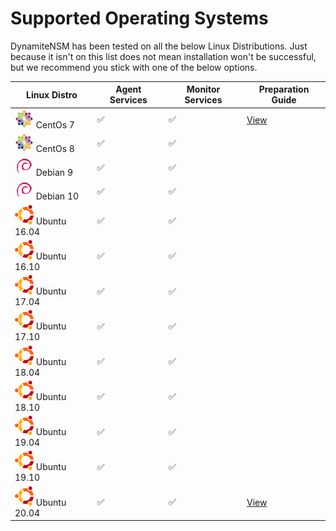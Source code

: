 # Supported Operating Systems

DynamiteNSM has been tested on all the below Linux Distributions. Just because it isn't on this list does not mean installation won't be successful, but we recommend you stick with one of the below options.


| **Linux Distro**                                                           | **Agent Services** | **Monitor Services** | **Preparation Guide**                                      |
|----------------------------------------------------------------------------|--------------------|----------------------|------------------------------------------------------|
| ![centos-logo](../data/img/operating_system_icons/centos.png) CentOs 7     | ✅                  | ✅                    | [View](/requirements/os_setup_guides/01_centos7)    |
| ![centos-logo](../data/img/operating_system_icons/centos.png) CentOs 8     | ✅                  | ✅                    |                                                     |
| ![debian-logo](../data/img/operating_system_icons/debian.png) Debian 9     | ✅                  | ✅                    |                                                     |
| ![debian-logo](../data/img/operating_system_icons/debian.png) Debian 10    | ✅                  | ✅                    |                                                     |
| ![ubuntu-logo](../data/img/operating_system_icons/ubuntu.png) Ubuntu 16.04 | ✅                  | ✅                    |                                                     |
| ![ubuntu-logo](../data/img/operating_system_icons/ubuntu.png) Ubuntu 16.10 | ✅                  | ✅                    |                                                     |
| ![ubuntu-logo](../data/img/operating_system_icons/ubuntu.png) Ubuntu 17.04 | ✅                  | ✅                    |                                                     |
| ![ubuntu-logo](../data/img/operating_system_icons/ubuntu.png) Ubuntu 17.10 | ✅                  | ✅                    |                                                     |
| ![ubuntu-logo](../data/img/operating_system_icons/ubuntu.png) Ubuntu 18.04 | ✅                  | ✅                    |                                                     |
| ![ubuntu-logo](../data/img/operating_system_icons/ubuntu.png) Ubuntu 18.10 | ✅                  | ✅                    |                                                     |
| ![ubuntu-logo](../data/img/operating_system_icons/ubuntu.png) Ubuntu 19.04 | ✅                  | ✅                    |                                                     |
| ![ubuntu-logo](../data/img/operating_system_icons/ubuntu.png) Ubuntu 19.10 | ✅                  | ✅                    |                                                     |
| ![ubuntu-logo](../data/img/operating_system_icons/ubuntu.png) Ubuntu 20.04 | ✅                  | ✅                    | [View](/requirements/os_setup_guides/13_ubuntu2004) |